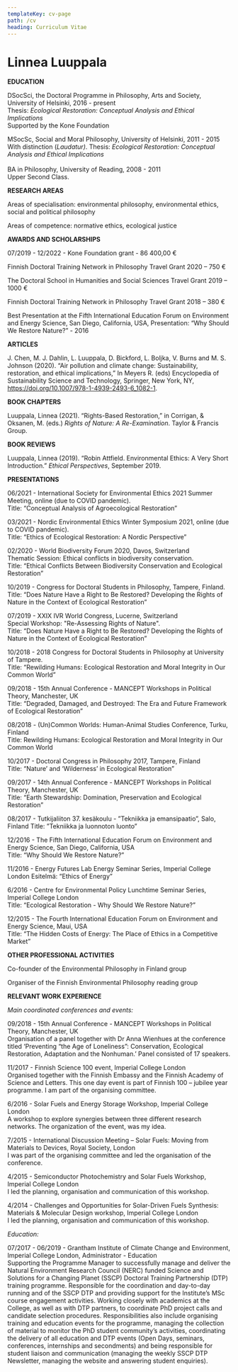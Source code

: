 ```yaml
---
templateKey: cv-page
path: /cv
heading: Curriculum Vitae
---
```

# Linnea Luuppala

**EDUCATION**

DSocSci, the Doctoral Programme in Philosophy, Arts and Society, University of Helsinki, 2016 - present\
Thesis: *Ecological Restoration: Conceptual Analysis and Ethical Implications*\
Supported by the Kone Foundation

MSocSc, Social and Moral Philosophy, University of Helsinki, 2011 - 2015\
With distinction (*Laudatur)*. Thesis: *Ecological Restoration: Conceptual Analysis and Ethical Implications*\
\
BA in Philosophy, University of Reading, 2008 - 2011\
Upper Second Class.

**RESEARCH AREAS** 

Areas of specialisation: environmental philosophy, environmental ethics, social and political philosophy

Areas of competence: normative ethics, ecological justice

**AWARDS AND SCHOLARSHIPS**

07/2019 - 12/2022 - Kone Foundation grant - 86 400,00 €

Finnish Doctoral Training Network in Philosophy Travel Grant 2020 – 750 €

The Doctoral School in Humanities and Social Sciences Travel Grant 2019 – 1000 € 

Finnish Doctoral Training Network in Philosophy Travel Grant 2018 – 380 €

Best Presentation at the Fifth International Education Forum on Environment and Energy Science, San Diego, California, USA, Presentation: “Why Should We Restore Nature?” - 2016

**ARTICLES**

J. Chen, M. J. Dahlin, L. Luuppala, D. Bickford, L. Boljka, V. Burns and M. S. Johnson (2020). “Air pollution and climate change: Sustainability, restoration, and ethical implications,” In Meyers R. (eds) Encyclopedia of Sustainability Science and Technology, Springer, New York, NY, https://doi.org/10.1007/978-1-4939-2493-6_1082-1.

**BOOK CHAPTERS**

Luuppala, Linnea (2021). “Rights-Based Restoration,” in Corrigan, & Oksanen, M. (eds.) *Rights of Nature: A Re-Examination*. Taylor & Francis Group.

**BOOK REVIEWS**

Luuppala, Linnea (2019). “Robin Attfield. Environmental Ethics: A Very Short Introduction.” *Ethical Perspectives*,  September 2019.

**PRESENTATIONS**

06/2021 - International Society for Environmental Ethics 2021 Summer Meeting, online (due to COVID pandemic). \
Title:  “Conceptual Analysis of Agroecological Restoration”

03/2021 - Nordic Environmental Ethics Winter Symposium 2021, online (due to COVID pandemic). \
Title: “Ethics of Ecological Restoration: A Nordic Perspective”

02/2020  - World Biodiversity Forum 2020, Davos, Switzerland\
Thematic Session: Ethical conflicts in biodiversity conservation. \
Title: “Ethical Conflicts Between Biodiversity Conservation and Ecological Restoration”

10/2019 - Congress for Doctoral Students in Philosophy, Tampere, Finland.  \
Title: “Does Nature Have a Right to Be Restored? Developing the Rights of Nature in the Context of Ecological Restoration” 

07/2019 - XXIX IVR World Congress, Lucerne, Switzerland\
Special Workshop: "Re-Assessing Rights of Nature". \
Title: “Does Nature Have a Right to Be Restored? Developing the Rights of Nature in the Context of Ecological Restoration”

10/2018 - 2018 Congress for Doctoral Students in Philosophy at University of Tampere.\
Title: “Rewilding Humans: Ecological Restoration and Moral Integrity in Our Common World”

09/2018 - 15th Annual Conference - MANCEPT Workshops in Political Theory, Manchester, UK\
Title: “Degraded, Damaged, and Destroyed: The Era and Future Framework of Ecological Restoration”

08/2018 - (Un)Common Worlds: Human-Animal Studies Conference, Turku, Finland\
Title: Rewilding Humans: Ecological Restoration and Moral Integrity in Our Common World

10/2017 - Doctoral Congress in Philosophy 2017, Tampere, Finland\
Title: “Nature’ and ‘Wilderness’ in Ecological Restoration”

09/2017 - 14th Annual Conference - MANCEPT Workshops in Political Theory, Manchester, UK\
Title: “Earth Stewardship: Domination, Preservation and Ecological Restoration”

08/2017 - Tutkijaliiton 37. kesäkoulu - ”Tekniikka ja emansipaatio”, Salo, Finland
Title: ”Tekniikka ja luonnoton luonto”

12/2016 - The Fifth International Education Forum on Environment and Energy Science, San Diego, California, USA\
Title: “Why Should We Restore Nature?”

11/2016 - Energy Futures Lab Energy Seminar Series, Imperial College London 
Esitelmä: “Ethics of Energy”

6/2016 - Centre for Environmental Policy Lunchtime Seminar Series, Imperial College London\
Title: “Ecological Restoration - Why Should We Restore Nature?”

12/2015 - The Fourth International Education Forum on Environment and Energy Science, Maui, USA \
Title: “The Hidden Costs of Energy: The Place of Ethics in a Competitive Market”

**OTHER PROFESSIONAL ACTIVITIES** 

Co-founder of the Environmental Philosophy in Finland group

Organiser of the Finnish Environmental Philosophy reading group

**RELEVANT WORK EXPERIENCE**

*Main coordinated conferences and events:*

09/2018 - 15th Annual Conference - MANCEPT Workshops in Political Theory, Manchester, UK\
Organisation of a panel together with Dr Anna Wienhues at the conference titled ‘Preventing “the Age of Loneliness”: Conservation, Ecological Restoration, Adaptation and the Nonhuman.’ Panel consisted of 17 speakers.

11/2017 - Finnish Science 100 event, Imperial College London\
Organised together with the Finnish Embassy and the Finnish Academy of Science and Letters. This one day event is part of Finnish 100 – jubilee year programme. I am part of the organising committee.  

6/2016 - Solar Fuels and Energy Storage Workshop, Imperial College London\
A workshop to explore synergies between three different research networks. The organization of the event, was my idea.

7/2015 - International Discussion Meeting – Solar Fuels: Moving from Materials to Devices, Royal Society, London\
I was part of the organising committee and led the organisation of the conference. 

4/2015 - Semiconductor Photochemistry and Solar Fuels Workshop, Imperial College London \
I led the planning, organisation and communication of this workshop.

4/2014 - Challenges and Opportunities for Solar-Driven Fuels Synthesis: Materials & Molecular Design workshop, Imperial College London\
I led the planning, organisation and communication of this workshop.

*Education:* 

07/2017 - 06/2019 - Grantham Institute of Climate Change and Environment, Imperial College London, Administrator - Education\
Supporting the Programme Manager to successfully manage and deliver the Natural Environment Research Council (NERC) funded Science and Solutions for a Changing Planet (SSCP) Doctoral Training Partnership (DTP) training programme. Responsible for the coordination and day-to-day running and of the SSCP DTP and providing support for the Institute’s MSc course engagement activities. Working closely with academics at the College, as well as with DTP partners, to coordinate PhD project calls and candidate selection procedures. Responsibilities also include organising training and education events for the programme, managing the collection of material to monitor the PhD student community’s activities, coordinating the delivery of all education and DTP events (Open Days, seminars, conferences, internships and secondments) and being responsible for student liaison and communication (managing the weekly SSCP DTP Newsletter, managing the website and answering student enquiries).
